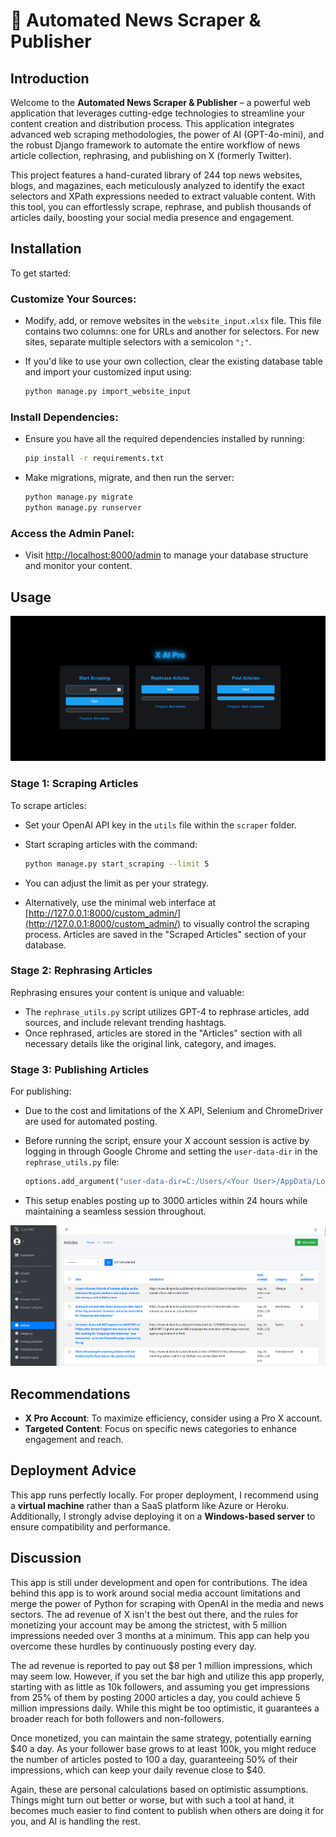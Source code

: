# 📰 Automated News Scraper & Publisher

## Introduction

Welcome to the **Automated News Scraper & Publisher** – a powerful web application that leverages cutting-edge technologies to streamline your content creation and distribution process. This application integrates advanced web scraping methodologies, the power of AI (GPT-4o-mini), and the robust Django framework to automate the entire workflow of news article collection, rephrasing, and publishing on X (formerly Twitter).

This project features a hand-curated library of 244 top news websites, blogs, and magazines, each meticulously analyzed to identify the exact selectors and XPath expressions needed to extract valuable content. With this tool, you can effortlessly scrape, rephrase, and publish thousands of articles daily, boosting your social media presence and engagement.

## Installation

To get started:

### Customize Your Sources:

- Modify, add, or remove websites in the `website_input.xlsx` file. This file contains two columns: one for URLs and another for selectors. For new sites, separate multiple selectors with a semicolon `";"`.
- If you'd like to use your own collection, clear the existing database table and import your customized input using:

    ```bash
    python manage.py import_website_input
    ```

### Install Dependencies:

- Ensure you have all the required dependencies installed by running:

    ```bash
    pip install -r requirements.txt
    ```

- Make migrations, migrate, and then run the server:

    ```bash
    python manage.py migrate
    python manage.py runserver
    ```

### Access the Admin Panel:

- Visit [http://localhost:8000/admin](http://localhost:8000/admin) to manage your database structure and monitor your content.

## Usage

![Workflow Diagram](assets/image-1.png "interface")

### Stage 1: Scraping Articles

To scrape articles:

- Set your OpenAI API key in the `utils` file within the `scraper` folder.
- Start scraping articles with the command:

    ```bash
    python manage.py start_scraping --limit 5
    ```

- You can adjust the limit as per your strategy.
- Alternatively, use the minimal web interface at [http://127.0.0.1:8000/custom_admin/](http://127.0.0.1:8000/custom_admin/) to visually control the scraping process. Articles are saved in the "Scraped Articles" section of your database.

### Stage 2: Rephrasing Articles

Rephrasing ensures your content is unique and valuable:

- The `rephrase_utils.py` script utilizes GPT-4 to rephrase articles, add sources, and include relevant trending hashtags.
- Once rephrased, articles are stored in the "Articles" section with all necessary details like the original link, category, and images.

### Stage 3: Publishing Articles

For publishing:

- Due to the cost and limitations of the X API, Selenium and ChromeDriver are used for automated posting.
- Before running the script, ensure your X account session is active by logging in through Google Chrome and setting the `user-data-dir` in the `rephrase_utils.py` file:

    ```python
    options.add_argument("user-data-dir=C:/Users/<Your User>/AppData/Local/Google/Chrome/User Data")
    ```

- This setup enables posting up to 3000 articles within 24 hours while maintaining a seamless session throughout.


![Workflow Diagram](assets/image-2.png "Admin Panel")

## Recommendations

- **X Pro Account**: To maximize efficiency, consider using a Pro X account.
- **Targeted Content**: Focus on specific news categories to enhance engagement and reach.

## Deployment Advice

This app runs perfectly locally. For proper deployment, I recommend using a **virtual machine** rather than a SaaS platform like Azure or Heroku. Additionally, I strongly advise deploying it on a **Windows-based server** to ensure compatibility and performance.

## Discussion

This app is still under development and open for contributions. The idea behind this app is to work around social media account limitations and merge the power of Python for scraping with OpenAI in the media and news sectors. The ad revenue of X isn't the best out there, and the rules for monetizing your account may be among the strictest, with 5 million impressions needed over 3 months at a minimum. This app can help you overcome these hurdles by continuously posting every day.

The ad revenue is reported to pay out $8 per 1 million impressions, which may seem low. However, if you set the bar high and utilize this app properly, starting with as little as 10k followers, and assuming you get impressions from 25% of them by posting 2000 articles a day, you could achieve 5 million impressions daily. While this might be too optimistic, it guarantees a broader reach for both followers and non-followers.

Once monetized, you can maintain the same strategy, potentially earning $40 a day. As your follower base grows to at least 100k, you might reduce the number of articles posted to 100 a day, guaranteeing 50% of their impressions, which can keep your daily revenue close to $40.

Again, these are personal calculations based on optimistic assumptions. Things might turn out better or worse, but with such a tool at hand, it becomes much easier to find content to publish when others are doing it for you, and AI is handling the rest.
